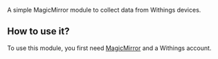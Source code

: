 A simple MagicMirror module to collect data from Withings devices.

## How to use it?                                                                                                                                           

To use this module, you first need [MagicMirror](https://github.com/MichMich/MagicMirror) and a Withings account.
 
